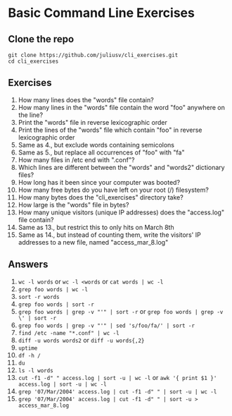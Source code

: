 # Basic Command Line Exercises

## Clone the repo

    git clone https://github.com/juliusv/cli_exercises.git
    cd cli_exercises

## Exercises

1. How many lines does the "words" file contain?
2. How many lines in the "words" file contain the word "foo" anywhere on the line?
3. Print the "words" file in reverse lexicographic order
4. Print the lines of the "words" file which contain "foo" in reverse lexicographic order
5. Same as 4., but exclude words containing semicolons
6. Same as 5., but replace all occurrences of "foo" with "fa"
7. How many files in /etc end with ".conf"?
8. Which lines are different between the "words" and "words2" dictionary files?
9. How long has it been since your computer was booted?
10. How many free bytes do you have left on your root (/) filesystem?
11. How many bytes does the "cli_exercises" directory take?
12. How large is the "words" file in bytes?
13. How many unique visitors (unique IP addresses) does the "access.log" file contain?
14. Same as 13., but restrict this to only hits on March 8th
15. Same as 14., but instead of counting them, write the visitors' IP addresses to a new file, named "access_mar_8.log"

## Answers

1. `wc -l words`
      or
   `wc -l <words`
      or
   `cat words | wc -l`
2. `grep foo words | wc -l`
3. `sort -r words`
4. `grep foo words | sort -r`
5. `grep foo words | grep -v "'" | sort -r`
      or
   `grep foo words | grep -v \' | sort -r`
6. `grep foo words | grep -v "'" | sed 's/foo/fa/' | sort -r`
7. `find /etc -name "*.conf" | wc -l`
8. `diff -u words words2`
      or
   `diff -u words{,2}`
9. `uptime`
10. `df -h /`
11. `du`
12. `ls -l words`
13. `cut -f1 -d" " access.log | sort -u | wc -l`
      or
    `awk '{ print $1 }' access.log | sort -u | wc -l`
14. `grep '07/Mar/2004' access.log | cut -f1 -d" " | sort -u | wc -l`
15. `grep '07/Mar/2004' access.log | cut -f1 -d" " | sort -u > access_mar_8.log`
